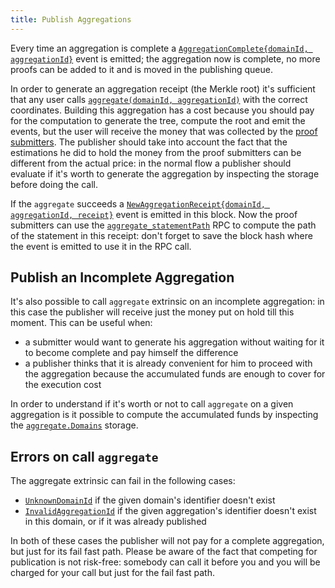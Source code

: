 ```yaml
---
title: Publish Aggregations
---
```


Every time an aggregation is complete a [`AggregationComplete{domainId, aggregationId}`](../02-mainchain/05-mainchain_api.md#aggregationcomplete) event is emitted; the aggregation now is complete, no more proofs can be added to it and is moved in the publishing queue.

In order to generate an aggregation receipt (the Merkle root) it's sufficient that any user calls [`aggregate(domainId, aggregationId)`](../02-mainchain/05-mainchain_api.md#aggregate_3) with the correct coordinates. Building this aggregation has a cost because you should pay for the computation to generate the tree, compute the root and emit the events, but the user will receive the money that was collected by the [proof submitters](./02-handle-valid-proof.md#proof-submission-costs). The publisher should take into account the fact that the estimations he did to hold the money from the proof submitters can be different from the actual price: in the normal flow a publisher should evaluate if it's worth to generate the aggregation by inspecting the storage before doing the call.

If the `aggregate` succeeds a [`NewAggregationReceipt{domainId, aggregationId, receipt}`](../02-mainchain/05-mainchain_api.md#newaggregationreceipt) event is emitted in this block. Now the proof submitters can use the [`aggregate_statementPath`](../02-mainchain/05-mainchain_api.md#aggregate_statementpath) RPC to compute
the path of the statement in this receipt: don't forget to save the block hash where the event is emitted to use it in the RPC call.

## Publish an Incomplete Aggregation

It's also possible to call `aggregate` extrinsic on an incomplete aggregation: in this case the publisher will receive just the money put on hold till this moment. This can be useful when:

- a submitter would want to generate his aggregation without waiting for it to become complete and pay himself the difference
- a publisher thinks that it is already convenient for him to proceed with the aggregation because the accumulated funds are enough to cover for the execution cost

In order to understand if it's worth or not to call `aggregate` on a given aggregation is it possible to compute the accumulated funds by inspecting the [`aggregate.Domains`](../02-mainchain/05-mainchain_api.md#domains) storage.

## Errors on call `aggregate`

The aggregate extrinsic can fail in the following cases:

- [`UnknownDomainId`](../02-mainchain/05-mainchain_api.md#unknowndomainid) if the given domain's identifier doesn't exist
- [`InvalidAggregationId`](../02-mainchain/05-mainchain_api.md#invalidaggregationid) if the given aggregation's identifier doesn't exist in this domain, or if it was already published

In both of these cases the publisher will not pay for a complete aggregation, but just for its fail fast path. Please be aware of the fact that competing for publication is not risk-free: somebody can call it before you and you will be charged for your call but just for the fail fast path.
